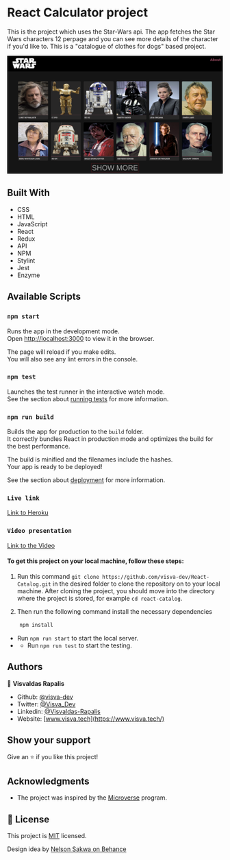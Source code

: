 # React Calculator project

This is the project which uses the Star-Wars api. The app fetches the Star Wars characters 12 perpage and you can see more details of the character if you'd like to. This is a "catalogue of clothes for dogs" based project.

![screenshot](./public/screenshot.png)<br>
## Built With
- CSS
- HTML
- JavaScript
- React
- Redux
- API
- NPM
- Stylint
- Jest
- Enzyme

## Available Scripts

### `npm start`

Runs the app in the development mode.\
Open [http://localhost:3000](http://localhost:3000) to view it in the browser.

The page will reload if you make edits.\
You will also see any lint errors in the console.

### `npm test`

Launches the test runner in the interactive watch mode.\
See the section about [running tests](https://facebook.github.io/create-react-app/docs/running-tests) for more information.

### `npm run build`

Builds the app for production to the `build` folder.\
It correctly bundles React in production mode and optimizes the build for the best performance.

The build is minified and the filenames include the hashes.\
Your app is ready to be deployed!

See the section about [deployment](https://facebook.github.io/create-react-app/docs/deployment) for more information.

### `Live link`
[Link to Heroku](https://visva--starwars.herokuapp.com/)

### `Video presentation`
[Link to the Video](https://www.loom.com/share/435bf53af3524c49adb84f43d884481d)

#### To get this project on your local machine, follow these steps:

1. Run this command `git clone https://github.com/visva-dev/React-Catalog.git` in the desired folder to clone the repository on to your local machine.
After cloning the project, you should move into the directory where the project is stored, for example `cd react-catalog`.

3. Then run the following command install the necessary dependencies

```bash
    npm install
```
- Run `npm run start` to start the local server.
- - Run `npm run test` to start the testing.

## Authors

👤 **Visvaldas Rapalis**

- Github: [@visva-dev](https://github.com/visva-dev)
- Twitter: [@Visva_Dev](https://twitter.com/Visva_Dev)
- Linkedin: [@Visvaldas-Rapalis](https://www.linkedin.com/in/visvaldas-rapalis/)
- Website: [www.visva.tech](https://www.visva.tech/)

## Show your support

Give an ⭐️ if you like this project!

## Acknowledgments

- The project was inspired by the [Microverse](https://www.microverse.org/) program.

## 📝 License

This project is [MIT](lic.url) licensed.

Design idea by [Nelson Sakwa on Behance](https://www.behance.net/sakwadesignstudio)
